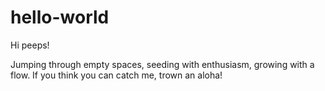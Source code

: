 # hello-world

Hi peeps!

Jumping through empty spaces, seeding with enthusiasm, growing with a flow. 
If you think you can catch me, trown an aloha!
